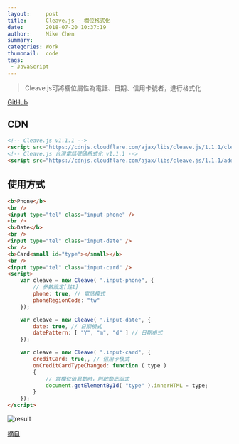 ```yaml
---
layout:     post
title:      Cleave.js - 欄位格式化
date:       2018-07-20 10:37:19
author:     Mike Chen
summary:    
categories: Work
thumbnail:  code
tags:
 - JavaScript
---
```


> Cleave.js可將欄位屬性為電話、日期、信用卡號者，進行格式化

[GitHub](https://github.com/nosir/cleave.js/)

## CDN

```html
<!-- Cleave.js v1.1.1 -->
<script src="https://cdnjs.cloudflare.com/ajax/libs/cleave.js/1.1.1/cleave.min.js"></script>
<!-- Cleave.js 台灣電話號碼格式化 v1.1.1 -->
<script src="https://cdnjs.cloudflare.com/ajax/libs/cleave.js/1.1.1/addons/cleave-phone.tw.js"></script>
```

## 使用方式

```html
<b>Phone</b>
<br />
<input type="tel" class="input-phone" />
<br />
<b>Date</b>
<br />
<input type="tel" class="input-date" />
<br />
<b>Card<small id="type"></small></b>
<br />
<input type="tel" class="input-card" />
<script>
	var cleave = new Cleave( ".input-phone", {
		// 參數設定[註1]
		phone: true, // 電話模式
		phoneRegionCode: "tw"
	});

	var cleave = new Cleave( ".input-date", {
		date: true, // 日期模式
		datePattern: [ "Y", "m", "d" ] // 日期格式
	});

	var cleave = new Cleave( ".input-card", {
		creditCard: true,, // 信用卡模式
		onCreditCardTypeChanged: function ( type )
		{
			// 當欄位值異動時，則啟動此函式
			document.getElementById( "type" ).innerHTML = type;
		}
	});
</script>
```

![result](http://6666design.com/pic/it2018/day59_1.gif)

[摘自](https://ithelp.ithome.com.tw/articles/10197884)
